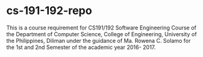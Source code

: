 # cs-191-192-repo
<Name of the Project>  

This is a course requirement for CS191/192 Software Engineering Course of the Department of  Computer Science, College of Engineering, University of the Philippines, Diliman under the  guidance of Ma. Rowena C. Solamo for the 1st and 2nd Semester of the academic year 2016-  2017.  

<Name of Your Group. Be creative.>  
<Member List>
